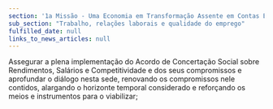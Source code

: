 ```yaml
---
section: '1a Missão - Uma Economia em Transformação Assente em Contas Equilibradas'
sub_section: "Trabalho, relações laborais e qualidade do emprego"
fulfilled_date: null
links_to_news_articles: null
---
```


Assegurar a plena implementação do Acordo de Concertação Social sobre Rendimentos, Salários e Competitividade e dos seus compromissos e aprofundar o diálogo nesta sede, renovando os compromissos nele contidos, alargando o horizonte temporal considerado e reforçando os meios e instrumentos para o viabilizar;